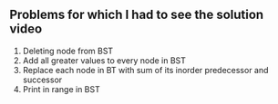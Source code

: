 ## Problems for which I had to see the solution video 
1. Deleting node from BST 
2. Add all greater values to every node in BST
3. Replace each node in BT with sum of its inorder predecessor and successor 
4. Print in range in BST 

